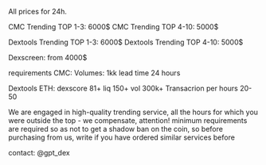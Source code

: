 All prices for 24h.

CMC Trending TOP 1-3: 6000$
CMC Trending TOP 4-10: 5000$

Dextools Trending TOP 1-3: 6000$
Dextools Trending TOP 4-10: 5000$

Dexscreen: from 4000$

requirements
CMC:
Volumes: 1kk
lead time 24 hours

Dextools ETH:
dexscore 81+
liq 150+
vol 300k+
Transacrion per hours 20-50

We are engaged in high-quality trending service, all the hours for which you were outside the top - we compensate, attention! minimum requirements are required so as not to get a shadow ban on the coin, so before purchasing from us, write if you have ordered similar services before

contact: @gpt_dex
